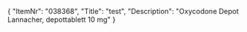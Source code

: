 {
  "ItemNr": "038368",
  "Title": "test",
  "Description": "Oxycodone Depot Lannacher, depottablett 10 mg"
}
